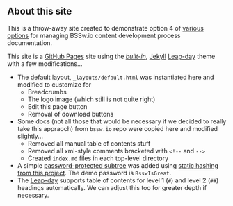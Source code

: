 ## About this site

This is a throw-away site created to demonstrate option 4 of 
[various options](https://github.com/betterscientificsoftware/betterscientificsoftware.github.io/issues/530#issuecomment-639034431)
for managing BSSw.io content development process documentation.

This site is a [GitHub Pages](https://pages.github.com) site using the 
[*built-in*](https://pages.github.com/themes/), [Jekyll](https://jekyllrb.com/)
[Leap-day](https://github.com/pages-themes/leap-day) theme with a few
modifications...

* The default layout, `_layouts/default.html` was instantiated here and modified
  to customize for
  * Breadcrumbs
  * The logo image (which still is not quite right)
  * Edit this page button
  * Removal of download buttons
* Some docs (not all those that would be necessary if we decided to really take
  this appraoch) from `bssw.io` repo were copied here and modified slightly...
  * Removed all manual table of contents stuff
  * Removed all xml-style comments bracketed with `<!--` and `-->`
  * Created `index.md` files in each top-level directory
* A simple [password-protected subtree](../Protected/index.html) was added using
  [static hashing from this project](https://github.com/pages-themes/leap-day). The
  demo password is `BsswIsGreat`.
* The [Leap-day](https://github.com/pages-themes/leap-day) supports table of contents
  for level 1 (`#`) and level 2 (`##`) headings automatically. We can adjust this too
  for greater depth if necessary.
